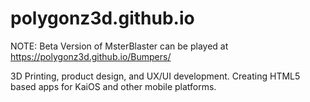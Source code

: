 # polygonz3d.github.io
NOTE:
Beta Version of MsterBlaster can be played at
https://polygonz3d.github.io/Bumpers/

3D Printing, product design, and UX/UI development.
Creating HTML5 based apps for KaiOS and other mobile platforms.

